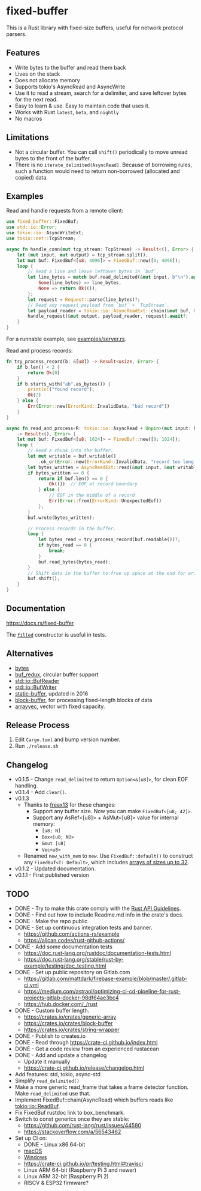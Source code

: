 # fixed-buffer
This is a Rust library with fixed-size buffers, useful for network protocol parsers.

## Features
- Write bytes to the buffer and read them back
- Lives on the stack
- Does not allocate memory
- Supports tokio's AsyncRead and AsyncWrite
- Use it to read a stream, search for a delimiter, and save leftover bytes for the next read.
- Easy to learn & use.  Easy to maintain code that uses it.
- Works with Rust `latest`, `beta`, and `nightly`
- No macros

## Limitations
- Not a circular buffer.
  You can call `shift()` periodically to move unread bytes to the front of the buffer.
- There is no `iterate_delimited(AsyncRead)`.
  Because of borrowing rules, such a function would need to return non-borrowed (allocated and copied) data.

## Examples
Read and handle requests from a remote client:
```rust
use fixed_buffer::FixedBuf;
use std::io::Error;
use tokio::io::AsyncWriteExt;
use tokio::net::TcpStream;

async fn handle_conn(mut tcp_stream: TcpStream) -> Result<(), Error> {
    let (mut input, mut output) = tcp_stream.split();
    let mut buf: FixedBuf<[u8; 4096]> = FixedBuf::new([0; 4096]);
    loop {
        // Read a line and leave leftover bytes in `buf`.
        let line_bytes = match buf.read_delimited(&mut input, b"\n").await? {
            Some(line_bytes) => line_bytes,
            None => return Ok(()),
        };
        let request = Request::parse(line_bytes)?;
        // Read any request payload from `buf` + `TcpStream`.
        let payload_reader = tokio::io::AsyncReadExt::chain(&mut buf, &mut input);
        handle_request(&mut output, payload_reader, request).await?;
    }
}
```
For a runnable example, see [examples/server.rs](examples/server.rs).

Read and process records:
```rust
fn try_process_record(b: &[u8]) -> Result<usize, Error> {
    if b.len() < 2 {
        return Ok(0)
    }
    if b.starts_with("ab".as_bytes()) {
        println!("found record");
        Ok(2)
    } else {
        Err(Error::new(ErrorKind::InvalidData, "bad record"))
    }
}

async fn read_and_process<R: tokio::io::AsyncRead + Unpin>(mut input: R)
    -> Result<(), Error> {
    let mut buf: FixedBuf<[u8; 1024]> = FixedBuf::new([0; 1024]);
    loop {
        // Read a chunk into the buffer.
        let mut writable = buf.writable()
            .ok_or(Error::new(ErrorKind::InvalidData, "record too long, buffer full"))?;
        let bytes_written = AsyncReadExt::read(&mut input, &mut writable).await?;
        if bytes_written == 0 {
            return if buf.len() == 0 {
                Ok(())  // EOF at record boundary
            } else {
                // EOF in the middle of a record
                Err(Error::from(ErrorKind::UnexpectedEof))
            };
        }
        buf.wrote(bytes_written);

        // Process records in the buffer.
        loop {
            let bytes_read = try_process_record(buf.readable())?;
            if bytes_read == 0 {
                break;
            }
            buf.read_bytes(bytes_read);
        }
        // Shift data in the buffer to free up space at the end for writing.
        buf.shift();
    }
}
```

## Documentation
https://docs.rs/fixed-buffer

The [`filled`](https://docs.rs/fixed-buffer/latest/fixed_buffer/struct.FixedBuf.html#method.filled)
constructor is useful in tests.

## Alternatives
- [bytes](https://docs.rs/bytes/0.5.6/bytes/index.html)
- [buf_redux](https://crates.io/crates/buf_redux), circular buffer support
- [std::io::BufReader](https://doc.rust-lang.org/std/io/struct.BufReader.html)
- [std::io::BufWriter](https://doc.rust-lang.org/std/io/struct.BufWriter.html)
- [static-buffer](https://crates.io/crates/static-buffer), updated in 2016
- [block-buffer](https://crates.io/crates/block-buffer), for processing fixed-length blocks of data
- [arrayvec](https://crates.io/crates/arrayvec), vector with fixed capacity.

## Release Process
1. Edit `Cargo.toml` and bump version number.
1. Run `./release.sh`

## Changelog
- v0.1.5 - Change `read_delimited` to return `Option<&[u8]>`, for clean EOF handling.
- v0.1.4 - Add `clear()`.
- v0.1.3
  - Thanks to [freax13](https://gitlab.com/Freax13) for these changes:
    - Support any buffer size.  Now you can make `FixedBuf<[u8; 42]>`.
    - Support any AsRef<[u8]> + AsMut<[u8]> value for internal memory:
      - `[u8; N]`
      - `Box<[u8; N]>`
      - `&mut [u8]`
      - `Vec<u8>`
  - Renamed `new_with_mem` to `new`.
    Use `FixedBuf::default()` to construct any `FixedBuf<T: Default>`, which includes
    [arrays of sizes up to 32](https://doc.rust-lang.org/std/primitive.array.html).
- v0.1.2 - Updated documentation.
- v0.1.1 - First published version

## TODO
- DONE - Try to make this crate comply with the [Rust API Guidelines](https://rust-lang.github.io/api-guidelines/).
- DONE - Find out how to include Readme.md info in the crate's docs.
- DONE - Make the repo public
- DONE - Set up continuous integration tests and banner.
  - https://github.com/actions-rs/example
  - https://alican.codes/rust-github-actions/
- DONE - Add some documentation tests
  - https://doc.rust-lang.org/rustdoc/documentation-tests.html
  - https://doc.rust-lang.org/stable/rust-by-example/testing/doc_testing.html
- DONE - Set up public repository on Gitlab.com
  - https://gitlab.com/mattdark/firebase-example/blob/master/.gitlab-ci.yml
  - https://medium.com/astraol/optimizing-ci-cd-pipeline-for-rust-projects-gitlab-docker-98df64ae3bc4
  - https://hub.docker.com/_/rust
- DONE - Custom buffer length.
  - https://crates.io/crates/generic-array
  - https://crates.io/crates/block-buffer
  - https://crates.io/crates/string-wrapper
- DONE - Publish to creates.io
- DONE - Read through https://crate-ci.github.io/index.html
- DONE - Get a code review from an experienced rustacean
- DONE - Add and update a changelog
  - Update it manually
  - https://crate-ci.github.io/release/changelog.html
- Add features: std, tokio, async-std
- Simplify `read_delimited()`
- Make a more generic read_frame that takes a frame detector function.
  Make `read_delimited` use that.
- Implement FixedBuf::chain(AsyncRead) which buffers reads like [tokio::io::ReadBuf](https://docs.rs/tokio/0.3.0/tokio/io/struct.ReadBuf.html).
- Fix FixedBuf rustdoc link to box_benchmark.
- Switch to const generics once they are stable:
  - https://github.com/rust-lang/rust/issues/44580
  - https://stackoverflow.com/a/56543462
- Set up CI on:
  - DONE - Linux x86 64-bit
  - [macOS](https://gitlab.com/gitlab-org/gitlab/-/issues/269756)
  - [Windows](https://about.gitlab.com/blog/2020/01/21/windows-shared-runner-beta/)
  - https://crate-ci.github.io/pr/testing.html#travisci
  - Linux ARM 64-bit (Raspberry Pi 3 and newer)
  - Linux ARM 32-bit (Raspberry Pi 2)
  - RISCV & ESP32 firmware?
